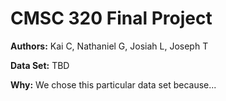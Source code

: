 # CMSC 320 Final Project

**Authors:** Kai C, Nathaniel G, Josiah L, Joseph T

**Data Set:** TBD

**Why:** We chose this particular data set because...
